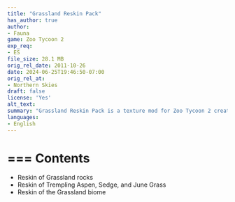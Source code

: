 ```yaml
---
title: "Grassland Reskin Pack"
has_author: true
author: 
- Fauna
game: Zoo Tycoon 2
exp_req: 
- ES
file_size: 28.1 MB
orig_rel_date: 2011-10-26
date: 2024-06-25T19:46:50-07:00
orig_rel_at: 
- Northern Skies
draft: false
license: 'Yes'
alt_text: 
summary: "Grassland Reskin Pack is a texture mod for Zoo Tycoon 2 created by Fauna."
languages:
- English
---
```


===
Contents
===

- Reskin of Grassland rocks
- Reskin of Trempling Aspen, Sedge, and June Grass
- Reskin of the Grassland biome
